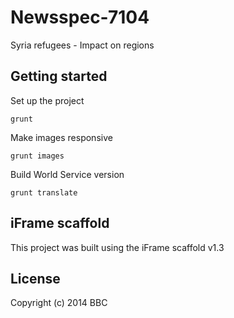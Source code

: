 # Newsspec-7104

Syria refugees - Impact on regions

## Getting started

Set up the project

```
grunt
```

Make images responsive

```
grunt images
```

Build World Service version

```
grunt translate
```

## iFrame scaffold

This project was built using the iFrame scaffold v1.3

## License
Copyright (c) 2014 BBC